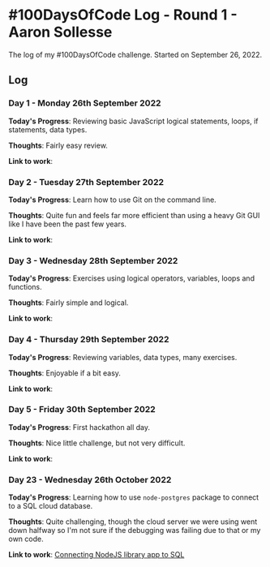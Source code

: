 # #100DaysOfCode Log - Round 1 - Aaron Sollesse
The log of my #100DaysOfCode challenge. Started on September 26, 2022.

## Log

### Day 1 - Monday 26th September 2022

**Today's Progress**: Reviewing basic JavaScript logical statements, loops, if statements, data types.

**Thoughts**: Fairly easy review. 

**Link to work**: 

### Day 2 - Tuesday 27th September 2022

**Today's Progress**: Learn how to use Git on the command line. 

**Thoughts**: Quite fun and feels far more efficient than using a heavy Git GUI like I have been the past few years. 

**Link to work**: 

### Day 3 - Wednesday 28th September 2022

**Today's Progress**: Exercises using logical operators, variables, loops and functions.

**Thoughts**: Fairly simple and logical.

**Link to work**: 

### Day 4 - Thursday 29th September 2022

**Today's Progress**: Reviewing variables, data types, many exercises.

**Thoughts**: Enjoyable if a bit easy. 

**Link to work**: 

### Day 5 - Friday 30th September 2022

**Today's Progress**: First hackathon all day.

**Thoughts**: Nice little challenge, but not very difficult.

**Link to work**: 


### Day 23 - Wednesday 26th October 2022

**Today's Progress**: Learning how to use `node-postgres` package to connect to a SQL cloud database.

**Thoughts**: Quite challenging, though the cloud server we were using went down halfway so I'm not sure if the debugging was failing due to that or my own code.

**Link to work**: [Connecting NodeJS library app to SQL](https://github.com/SchoolOfCode/bc13_w5d3_workshop_connecting-sql-to-node-aaron-and-keira-r40)



